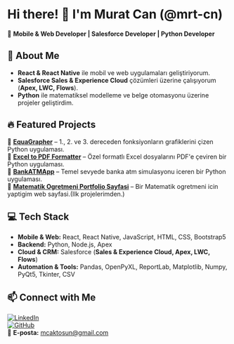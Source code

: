 # Hi there! 👋 I'm Murat Can (@mrt-cn)

🚀 **Mobile & Web Developer | Salesforce Developer | Python Developer**

## 🔹 About Me
- **React & React Native** ile mobil ve web uygulamaları geliştiriyorum.
- **Salesforce Sales & Experience Cloud** çözümleri üzerine çalışıyorum (**Apex, LWC, Flows**).
- **Python** ile matematiksel modelleme ve belge otomasyonu üzerine projeler geliştirdim.

## 🔥 Featured Projects
📌 **[EquaGrapher](https://github.com/mrt-cn/EquaGrapher)** – 1., 2. ve 3. dereceden fonksiyonların grafiklerini çizen Python uygulaması.  
📌 **[Excel to PDF Formatter](https://github.com/mrt-cn/ExcelToPdfSpecial)** – Özel formatlı Excel dosyalarını PDF'e çeviren bir Python uygulaması.  
📌 **[BankATMApp](https://github.com/mrt-cn/BankAtmApp)** – Temel sevyede banka atm simulasyonu iceren bir Python uygulaması.  
📌 **[Matematik Ogretmeni Portfolio Sayfasi](https://github.com/mrt-cn/math_instructor_portfolio_basic)** – Bir Matematik ogretmeni icin yaptigim web sayfasi.(Ilk projelerimden.)  



## 💻 Tech Stack
- **Mobile & Web:** React, React Native, JavaScript, HTML, CSS, Bootstrap5
- **Backend:** Python, Node.js, Apex
- **Cloud & CRM:** Salesforce (**Sales & Experience Cloud, Apex, LWC, Flows**)
- **Automation & Tools:** Pandas, OpenPyXL, ReportLab, Matplotlib, Numpy, PyQt5, Tkinter, CSV

## 📫 Connect with Me
[![LinkedIn](https://img.shields.io/badge/LinkedIn-Connect-blue?logo=linkedin)](https://www.linkedin.com/in/m-can-a-/)  
[![GitHub](https://img.shields.io/badge/GitHub-Follow-black?logo=github)](https://github.com/mrt-cn)  
📧 **E-posta:** [mcaktosun@gmail.com](mailto:mcaktosun@gmail.com)
